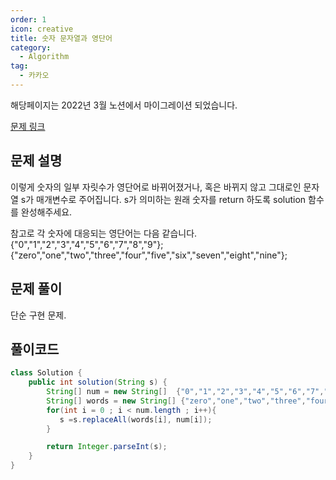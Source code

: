 ```yaml
---
order: 1
icon: creative
title: 숫자 문자열과 영단어
category:
  - Algorithm
tag:
  - 카카오
---
```


해당페이지는 2022년 3월 노션에서 마이그레이션 되었습니다.

[문제 링크](https://programmers.co.kr/learn/courses/30/lessons/81301)

## 문제 설명

이렇게 숫자의 일부 자릿수가 영단어로 바뀌어졌거나, 혹은 바뀌지 않고 그대로인 문자열 s가 매개변수로 주어집니다. s가 의미하는 원래 숫자를 return 하도록 solution 함수를 완성해주세요.

참고로 각 숫자에 대응되는 영단어는 다음 같습니다.  
{"0","1","2","3","4","5","6","7","8","9"};  
{"zero","one","two","three","four","five","six","seven","eight","nine"};

## 문제 풀이

단순 구현 문제.

## 풀이코드

```java
class Solution {
    public int solution(String s) {
        String[] num = new String[]  {"0","1","2","3","4","5","6","7","8","9"};
        String[] words = new String[] {"zero","one","two","three","four","five","six","seven","eight","nine"};
        for(int i = 0 ; i < num.length ; i++){
           s =s.replaceAll(words[i], num[i]);
        }

        return Integer.parseInt(s);
    }
}
```
